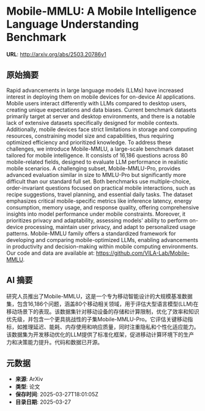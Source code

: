 # Mobile-MMLU: A Mobile Intelligence Language Understanding Benchmark

**URL**: http://arxiv.org/abs/2503.20786v1

## 原始摘要

Rapid advancements in large language models (LLMs) have increased interest in
deploying them on mobile devices for on-device AI applications. Mobile users
interact differently with LLMs compared to desktop users, creating unique
expectations and data biases. Current benchmark datasets primarily target at
server and desktop environments, and there is a notable lack of extensive
datasets specifically designed for mobile contexts. Additionally, mobile
devices face strict limitations in storage and computing resources,
constraining model size and capabilities, thus requiring optimized efficiency
and prioritized knowledge. To address these challenges, we introduce
Mobile-MMLU, a large-scale benchmark dataset tailored for mobile intelligence.
It consists of 16,186 questions across 80 mobile-related fields, designed to
evaluate LLM performance in realistic mobile scenarios. A challenging subset,
Mobile-MMLU-Pro, provides advanced evaluation similar in size to MMLU-Pro but
significantly more difficult than our standard full set. Both benchmarks use
multiple-choice, order-invariant questions focused on practical mobile
interactions, such as recipe suggestions, travel planning, and essential daily
tasks. The dataset emphasizes critical mobile-specific metrics like inference
latency, energy consumption, memory usage, and response quality, offering
comprehensive insights into model performance under mobile constraints.
Moreover, it prioritizes privacy and adaptability, assessing models' ability to
perform on-device processing, maintain user privacy, and adapt to personalized
usage patterns. Mobile-MMLU family offers a standardized framework for
developing and comparing mobile-optimized LLMs, enabling advancements in
productivity and decision-making within mobile computing environments. Our code
and data are available at: https://github.com/VILA-Lab/Mobile-MMLU.


## AI 摘要

研究人员推出了Mobile-MMLU，这是一个专为移动智能设计的大规模基准数据集，包含16,186个问题，涵盖80个移动相关领域，用于评估大型语言模型(LLM)在移动场景下的表现。该数据集针对移动设备的存储和计算限制，优化了效率和知识优先级，并包含一个更具挑战性的子集Mobile-MMLU-Pro。它评估关键移动指标，如推理延迟、能耗、内存使用和响应质量，同时注重隐私和个性化适应能力。该数据集为开发移动优化的LLM提供了标准化框架，促进移动计算环境下的生产力和决策能力提升。代码和数据已开源。

## 元数据

- **来源**: ArXiv
- **类型**: 论文
- **保存时间**: 2025-03-27T18:01:05Z
- **目录日期**: 2025-03-27
